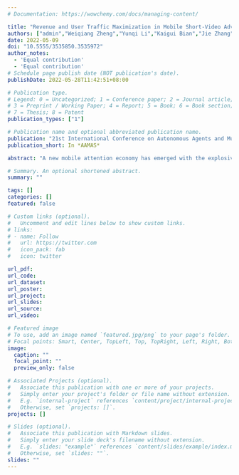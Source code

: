 ```yaml
---
# Documentation: https://wowchemy.com/docs/managing-content/

title: "Revenue and User Traffic Maximization in Mobile Short-Video Advertising"
authors: ["admin","Weiqiang Zheng","Yunqi Li","Kaigui Bian","Jie Zhang","Xiaotie Deng"]
date: 2022-05-09
doi: "10.5555/3535850.3535972"
author_notes:
  - 'Equal contribution'
  - 'Equal contribution'
# Schedule page publish date (NOT publication's date).
publishDate: 2022-05-28T11:42:51+08:00

# Publication type.
# Legend: 0 = Uncategorized; 1 = Conference paper; 2 = Journal article;
# 3 = Preprint / Working Paper; 4 = Report; 5 = Book; 6 = Book section;
# 7 = Thesis; 8 = Patent
publication_types: ["1"]

# Publication name and optional abbreviated publication name.
publication: "21st International Conference on Autonomous Agents and Multiagent Systems"
publication_short: In *AAMAS*

abstract: "A new mobile attention economy has emerged with the explosive growth of short-video apps such as TikTok. In this internet market, three types of agents interact with each other: the platform, influencers, and advertisers. A short-video platform encourages its influencers to attract users by creating appealing content through short-form videos and allows advertisers to display their ads in short-form videos. There are two options for the advertisers: one is to bid for platform advert slots in a similar way to search engine auctions; the other is to pay an influencer to make engaging short videos and promote them through the influencer's channel. The second option will generate a higher conversion ratio if advertisers choose the right influencers whose followers match their target market. Although displaying influencer ads will generate less revenue, it is more engaging than platform ads, which is better for maintaining user traffic. Therefore, it is crucial for a platform to balance these factors by establishing a sustainable business agreement with its influencers and advertisers. In this paper, we develop a two-stage solution for a platform to maximize short-term revenue and long-term user traffic maintenance. In the first stage, we estimate the impact of user traffic generated by displaying influencer ads and characterize the user traffic the platform should allocate to influencers for overall revenue maximization. In the second stage, we devise an optimal (1-1/e)-competitive algorithm for ad slot allocation. To complement this analysis, we examine the ratio of the revenue generated by our online algorithm to the optimal offline revenue. Our simulation results show that this ratio is 0.94 on average, which is much higher than (1-1/e) and outperforms four baseline algorithms."

# Summary. An optional shortened abstract.
summary: ""

tags: []
categories: []
featured: false

# Custom links (optional).
#   Uncomment and edit lines below to show custom links.
# links:
# - name: Follow
#   url: https://twitter.com
#   icon_pack: fab
#   icon: twitter

url_pdf:
url_code:
url_dataset:
url_poster:
url_project:
url_slides:
url_source:
url_video:

# Featured image
# To use, add an image named `featured.jpg/png` to your page's folder. 
# Focal points: Smart, Center, TopLeft, Top, TopRight, Left, Right, BottomLeft, Bottom, BottomRight.
image:
  caption: ""
  focal_point: ""
  preview_only: false

# Associated Projects (optional).
#   Associate this publication with one or more of your projects.
#   Simply enter your project's folder or file name without extension.
#   E.g. `internal-project` references `content/project/internal-project/index.md`.
#   Otherwise, set `projects: []`.
projects: []

# Slides (optional).
#   Associate this publication with Markdown slides.
#   Simply enter your slide deck's filename without extension.
#   E.g. `slides: "example"` references `content/slides/example/index.md`.
#   Otherwise, set `slides: ""`.
slides: ""
---
```

